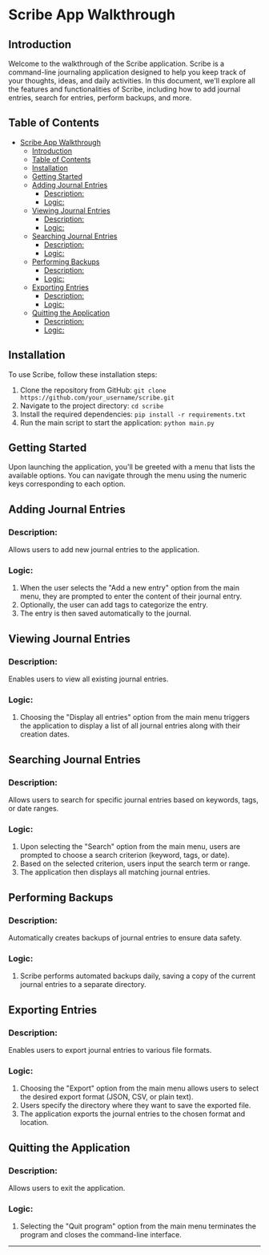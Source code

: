 # Scribe App Walkthrough

## Introduction
Welcome to the walkthrough of the Scribe application. Scribe is a command-line journaling application designed to help you keep track of your thoughts, ideas, and daily activities. In this document, we'll explore all the features and functionalities of Scribe, including how to add journal entries, search for entries, perform backups, and more.

## Table of Contents
- [Scribe App Walkthrough](#scribe-app-walkthrough)
  - [Introduction](#introduction)
  - [Table of Contents](#table-of-contents)
  - [Installation](#installation)
  - [Getting Started](#getting-started)
  - [Adding Journal Entries](#adding-journal-entries)
    - [Description:](#description)
    - [Logic:](#logic)
  - [Viewing Journal Entries](#viewing-journal-entries)
    - [Description:](#description-1)
    - [Logic:](#logic-1)
  - [Searching Journal Entries](#searching-journal-entries)
    - [Description:](#description-2)
    - [Logic:](#logic-2)
  - [Performing Backups](#performing-backups)
    - [Description:](#description-3)
    - [Logic:](#logic-3)
  - [Exporting Entries](#exporting-entries)
    - [Description:](#description-4)
    - [Logic:](#logic-4)
  - [Quitting the Application](#quitting-the-application)
    - [Description:](#description-5)
    - [Logic:](#logic-5)

## Installation
To use Scribe, follow these installation steps:
1. Clone the repository from GitHub: `git clone https://github.com/your_username/scribe.git`
2. Navigate to the project directory: `cd scribe`
3. Install the required dependencies: `pip install -r requirements.txt`
4. Run the main script to start the application: `python main.py`

## Getting Started
Upon launching the application, you'll be greeted with a menu that lists the available options. You can navigate through the menu using the numeric keys corresponding to each option.

## Adding Journal Entries
### Description:
Allows users to add new journal entries to the application.

### Logic:
1. When the user selects the "Add a new entry" option from the main menu, they are prompted to enter the content of their journal entry.
2. Optionally, the user can add tags to categorize the entry.
3. The entry is then saved automatically to the journal.

## Viewing Journal Entries
### Description:
Enables users to view all existing journal entries.

### Logic:
1. Choosing the "Display all entries" option from the main menu triggers the application to display a list of all journal entries along with their creation dates.

## Searching Journal Entries
### Description:
Allows users to search for specific journal entries based on keywords, tags, or date ranges.

### Logic:
1. Upon selecting the "Search" option from the main menu, users are prompted to choose a search criterion (keyword, tags, or date).
2. Based on the selected criterion, users input the search term or range.
3. The application then displays all matching journal entries.

## Performing Backups
### Description:
Automatically creates backups of journal entries to ensure data safety.

### Logic:
1. Scribe performs automated backups daily, saving a copy of the current journal entries to a separate directory.

## Exporting Entries
### Description:
Enables users to export journal entries to various file formats.

### Logic:
1. Choosing the "Export" option from the main menu allows users to select the desired export format (JSON, CSV, or plain text).
2. Users specify the directory where they want to save the exported file.
3. The application exports the journal entries to the chosen format and location.

## Quitting the Application
### Description:
Allows users to exit the application.

### Logic:
1. Selecting the "Quit program" option from the main menu terminates the program and closes the command-line interface.

---

